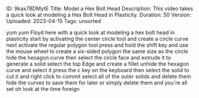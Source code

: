 ID: 9kax78DMytE
Title: Model a Hex Bolt Head
Description: This video takes a quick look at modeling a Hex Bolt Head in Plasticity.
Duration: 50
Version: 
Uploaded: 2023-04-15
Tags: unsorted

yum yum Floyd here with a quick look at
modeling a hex bolt head in plasticity
start by activating the center circle
tool and create a circle curve next
activate the regular polygon tool press
and hold the shift key and use the mouse
wheel to create a six-sided polygon the
same size as the circle hide the hexagon
curve then select the circle face and
extrude it to generate a solid select
the top Edge and create a fillet unhide
the hexagon curve and select it press
the c key on the keyboard then select
the solid to cut it and right click to
commit select all of the outer solids
and delete them hide the curves to save
them for later or simply delete them and
you're all set oh look at the time
foreign
